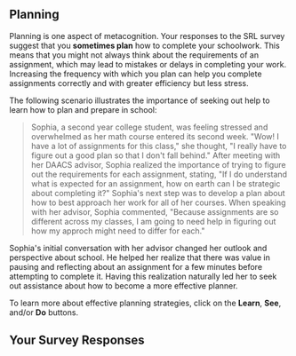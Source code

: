 ## Planning

Planning is one aspect of metacognition. Your responses to the SRL survey suggest that you **sometimes plan** how to complete your schoolwork. This means that you might not always think about the requirements of an assignment, which may lead to mistakes or delays in completing your work. Increasing the frequency with which you plan can help you complete assignments correctly and with greater efficiency but less stress. 

The following scenario illustrates the importance of seeking out help to learn how to plan and prepare in school:

> Sophia, a second year college student, was feeling stressed and overwhelmed as her math course entered its second week. "Wow! I have a lot of assignments for this class," she thought, "I really have to figure out a good plan so that I don't fall behind." After meeting with her DAACS advisor, Sophia realized the importance of trying to figure out the requirements for each assignment, stating, "If I do understand what is expected for an assignment, how on earth can I be strategic about completing it?" Sophia's next step was to develop a plan about how to best approach her work for all of her courses. When speaking with her advisor, Sophia commented, "Because assignments are so different across my classes, I am going to need help in figuring out how my approch might need to differ for each."

Sophia's initial conversation with her advisor changed her outlook and perspective about school. He helped her realize that there was value in pausing and reflecting about an assignment for a few minutes before attempting to complete it. Having this realization naturally led her to seek out assistance about how to become a more effective planner.

To learn more about effective planning strategies, click on the **Learn**, **See**, and/or **Do** buttons. 

## Your Survey Responses
